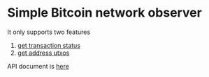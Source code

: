 Simple Bitcoin network observer
===

It only supports two features

1. [get transaction status](./API.md#get-transaction-status)
2. [get address utxos](./API.md#get-address-utxos)

API document is [here](./API.md)
